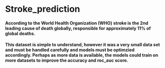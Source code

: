 # Stroke_prediction
#### According to the World Health Organization (WHO) stroke is the 2nd leading cause of death globally, responsible for approximately 11% of global deaths.
#### This dataset is simple to understand, however it was a very small data set and must be handled carefully and models must be optimzied accordingly. Perhaps as more data is available, the models could train on more datasets to improve the accuracy and roc_auc score.

